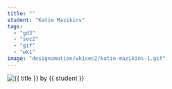 ```yaml
---
title: ""
student: "Katie Mazikins"
tags:
  - "gd3"
  - "sec2"
  - "gif"
  - "wk1"
image: "designamation/wk1sec2/katie-mazikins-1.gif"
---
```


<img src="{{urls.media}}/{{ image }}" alt="{{ title }}"/>
by {{ student }}

